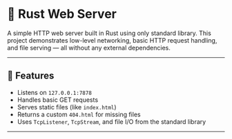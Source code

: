 # 🦀 Rust Web Server

A simple HTTP web server built in Rust using only standard library.
This project demonstrates low-level networking, basic HTTP request handling, and file serving — all without any external dependencies.

---

## 🚀 Features

- Listens on `127.0.0.1:7878`
- Handles basic GET requests
- Serves static files (like `index.html`)
- Returns a custom `404.html` for missing files
- Uses `TcpListener`, `TcpStream`, and file I/O from the standard library

---


